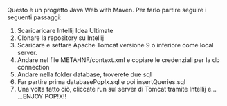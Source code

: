Questo è un progetto Java Web with Maven.
Per farlo partire seguire i seguenti passaggi:
1. Scaricaricare Intellij Idea Ultimate
2. Clonare la repository su Intellij
3. Scaricare e settare Apache Tomcat versione 9 o inferiore come local server.
4. Andare nel file META-INF/context.xml e copiare le credenziali per la db connection
5. Andare nella folder database, troverete due sql
6. Far partire prima databasePop!x.sql e poi insertQueries.sql
7. Una volta fatto ciò, cliccate run sul server di Tomcat tramite Intellij e...
...ENJOY POP!X!!
